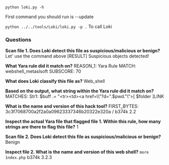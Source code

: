 
`python loki.py -h`

First command you should run is --update

`python ../../tools/Loki/loki.py -p .`
To call Loki 

### Questions

**Scan file 1. Does Loki detect this file as suspicious/malicious or benign?**
Let' use the command above
[RESULT] Suspicious objects detected!

**What Yara rule did it match on?**
REASON_1: Yara Rule MATCH: webshell_metaslsoft SUBSCORE: 70

**What does Loki classify this file as?**
Web_shell

**Based on the output, what string within the Yara rule did it match on?**
MATCHES: Str1: $buff .= "<tr><td><a href=\\"?d=".$pwd."\\">[ $folder ]</a></td><td>LINK</t>

**What is the name and version of this hack tool?**
FIRST_BYTES: 3c3f7068700a2f2a0a09623337346b20322e320a / <?php/*b374k 2.2?>
b374k 2.2

**Inspect the actual Yara file that flagged file 1. Within this rule, how many strings are there to flag this file?**
1

**Scan file 2. Does Loki detect this file as suspicious/malicious or benign?**
Benign

**Inspect file 2. What is the name and version of this web shell?**
`more 1ndex.php`
b374k 3.2.3


